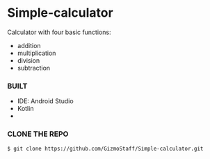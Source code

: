 # Simple-calculator


Calculator with four basic functions:
- addition
- multiplication
- division
- subtraction


### BUILT
- IDE: Android Studio
- Kotlin
- 


### CLONE THE REPO
```
$ git clone https://github.com/GizmoStaff/Simple-calculator.git
```
